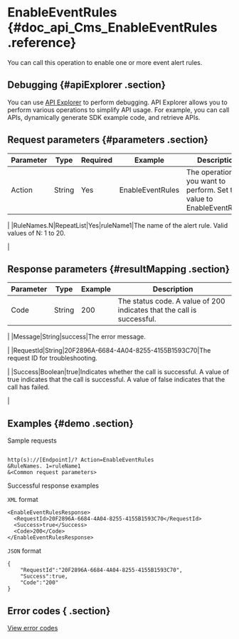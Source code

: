 # EnableEventRules {#doc_api_Cms_EnableEventRules .reference}

You can call this operation to enable one or more event alert rules.

## Debugging {#apiExplorer .section}

You can use [API Explorer](https://api.aliyun.com/#product=Cms&api=EnableEventRules) to perform debugging. API Explorer allows you to perform various operations to simplify API usage. For example, you can call APIs, dynamically generate SDK example code, and retrieve APIs.

## Request parameters {#parameters .section}

|Parameter|Type|Required|Example|Description|
|---------|----|--------|-------|-----------|
|Action|String|Yes|EnableEventRules|The operation that you want to perform. Set the value to EnableEventRules.

 |
|RuleNames.N|RepeatList|Yes|ruleName1|The name of the alert rule. Valid values of N: 1 to 20.

 |

## Response parameters {#resultMapping .section}

|Parameter|Type|Example|Description|
|---------|----|-------|-----------|
|Code|String|200|The status code. A value of 200 indicates that the call is successful.

 |
|Message|String|success|The error message.

 |
|RequestId|String|20F2896A-6684-4A04-8255-4155B1593C70|The request ID for troubleshooting.

 |
|Success|Boolean|true|Indicates whether the call is successful. A value of true indicates that the call is successful. A value of false indicates that the call has failed.

 |

## Examples {#demo .section}

Sample requests

``` {#request_demo}

http(s)://[Endpoint]/? Action=EnableEventRules
&RuleNames. 1=ruleName1
&<Common request parameters>

```

Successful response examples

`XML` format

``` {#xml_return_success_demo}
<EnableEventRulesResponse>
  <RequestId>20F2896A-6684-4A04-8255-4155B1593C70</RequestId>
  <Success>true</Success> 
  <Code>200</Code>
</EnableEventRulesResponse>

```

`JSON` format

``` {#json_return_success_demo}
{
	"RequestId":"20F2896A-6684-4A04-8255-4155B1593C70",
	"Success":true,
	"Code":"200"
}
```

## Error codes { .section}

[View error codes](https://error-center.aliyun.com/status/product/Cms)

